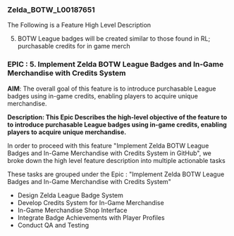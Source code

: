 ### Zelda_BOTW_L00187651

The Following is a Feature High Level Description

5. BOTW League badges will be created similar to those found in RL; purchasable credits for in game merch

### EPIC : 5. Implement Zelda BOTW League Badges and In-Game Merchandise with Credits System

**AIM**: The overall goal of this feature is to introduce purchasable League badges using in-game credits, enabling players to acquire unique merchandise.

**Description: This Epic Describes the high-level objective of the feature to to introduce purchasable League badges using in-game credits, enabling players to acquire unique merchandise.**

In order to proceed with this feature "Implement Zelda BOTW League Badges and In-Game Merchandise with Credits System in GitHub", 
we broke down the high level feature description into multiple actionable tasks

These tasks are grouped under the Epic : "Implement Zelda BOTW League Badges and In-Game Merchandise with Credits System"

- Design Zelda League Badge System
- Develop Credits System for In-Game Merchandise
- In-Game Merchandise Shop Interface
- Integrate Badge Achievements with Player Profiles
- Conduct QA and Testing